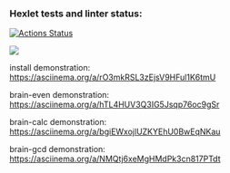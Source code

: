 ### Hexlet tests and linter status:
[![Actions Status](https://github.com/Bishamontess/python-project-49/workflows/hexlet-check/badge.svg)](https://github.com/Bishamontess/python-project-49/actions)

<a href="https://codeclimate.com/github/Bishamontess/python-project-49/maintainability"><img src="https://api.codeclimate.com/v1/badges/ff4f2ab9d02f2c113c33/maintainability" /></a>

install demonstration: 
	https://asciinema.org/a/rO3mkRSL3zEjsV9HFul1K6tmU

brain-even demonstration:
	https://asciinema.org/a/hTL4HUV3Q3IG5Jsqp76oc9gSr
	
brain-calc demonstration:
	https://asciinema.org/a/bgiEWxojlUZKYEhU0BwEqNKau

brain-gcd demonstration:
	https://asciinema.org/a/NMQtj6xeMgHMdPk3cn817PTdt
